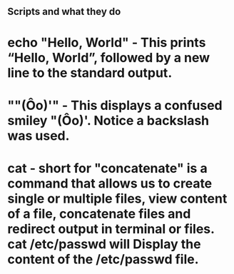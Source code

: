 ## Scripts and what they do

# echo "Hello, World" - This prints “Hello, World”, followed by a new line to the standard output.

# "\"(Ôo)'" - This  displays a confused smiley "(Ôo)'. Notice a backslash was used.

# cat - short for "concatenate" is a command that allows us to create single or multiple files, view content of a file, concatenate files and redirect output in terminal or files. cat /etc/passwd will Display the content of the /etc/passwd file.
